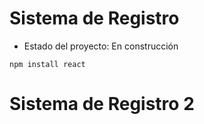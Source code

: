 <h1>Sistema de Registro</h1>

- Estado del proyecto: En construcción

```npm install react```
<h1>Sistema de Registro 2</h1>
